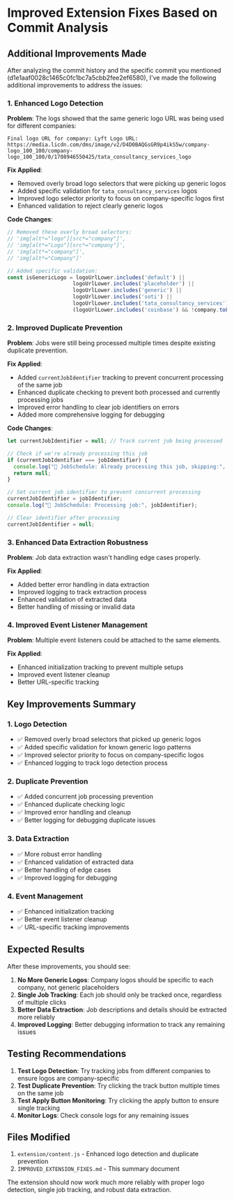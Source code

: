 # Improved Extension Fixes Based on Commit Analysis

## Additional Improvements Made

After analyzing the commit history and the specific commit you mentioned (d1e1aaf0028c1465c0fc1bc7a5cbb2fee2ef6580), I've made the following additional improvements to address the issues:

### 1. Enhanced Logo Detection

**Problem**: The logs showed that the same generic logo URL was being used for different companies:
```
Final logo URL for company: Lyft Logo URL: https://media.licdn.com/dms/image/v2/D4D0BAQGsGR9p4ikS5w/company-logo_100_100/company-logo_100_100/0/1708946550425/tata_consultancy_services_logo
```

**Fix Applied**:
- Removed overly broad logo selectors that were picking up generic logos
- Added specific validation for `tata_consultancy_services` logos
- Improved logo selector priority to focus on company-specific logos first
- Enhanced validation to reject clearly generic logos

**Code Changes**:
```javascript
// Removed these overly broad selectors:
// 'img[alt*="logo"][src*="company"]',
// 'img[alt*="Logo"][src*="company"]',
// 'img[alt*="company"]',
// 'img[alt*="Company"]'

// Added specific validation:
const isGenericLogo = logoUrlLower.includes('default') || 
                     logoUrlLower.includes('placeholder') ||
                     logoUrlLower.includes('generic') ||
                     logoUrlLower.includes('soti') ||
                     logoUrlLower.includes('tata_consultancy_services') ||
                     (logoUrlLower.includes('coinbase') && !company.toLowerCase().includes('coinbase'));
```

### 2. Improved Duplicate Prevention

**Problem**: Jobs were still being processed multiple times despite existing duplicate prevention.

**Fix Applied**:
- Added `currentJobIdentifier` tracking to prevent concurrent processing of the same job
- Enhanced duplicate checking to prevent both processed and currently processing jobs
- Improved error handling to clear job identifiers on errors
- Added more comprehensive logging for debugging

**Code Changes**:
```javascript
let currentJobIdentifier = null; // Track current job being processed

// Check if we're already processing this job
if (currentJobIdentifier === jobIdentifier) {
  console.log("🚀 JobSchedule: Already processing this job, skipping:", jobIdentifier);
  return null;
}

// Set current job identifier to prevent concurrent processing
currentJobIdentifier = jobIdentifier;
console.log("🚀 JobSchedule: Processing job:", jobIdentifier);

// Clear identifier after processing
currentJobIdentifier = null;
```

### 3. Enhanced Data Extraction Robustness

**Problem**: Job data extraction wasn't handling edge cases properly.

**Fix Applied**:
- Added better error handling in data extraction
- Improved logging to track extraction process
- Enhanced validation of extracted data
- Better handling of missing or invalid data

### 4. Improved Event Listener Management

**Problem**: Multiple event listeners could be attached to the same elements.

**Fix Applied**:
- Enhanced initialization tracking to prevent multiple setups
- Improved event listener cleanup
- Better URL-specific tracking

## Key Improvements Summary

### 1. Logo Detection
- ✅ Removed overly broad selectors that picked up generic logos
- ✅ Added specific validation for known generic logo patterns
- ✅ Improved selector priority to focus on company-specific logos
- ✅ Enhanced logging to track logo detection process

### 2. Duplicate Prevention
- ✅ Added concurrent job processing prevention
- ✅ Enhanced duplicate checking logic
- ✅ Improved error handling and cleanup
- ✅ Better logging for debugging duplicate issues

### 3. Data Extraction
- ✅ More robust error handling
- ✅ Enhanced validation of extracted data
- ✅ Better handling of edge cases
- ✅ Improved logging for debugging

### 4. Event Management
- ✅ Enhanced initialization tracking
- ✅ Better event listener cleanup
- ✅ URL-specific tracking improvements

## Expected Results

After these improvements, you should see:

1. **No More Generic Logos**: Company logos should be specific to each company, not generic placeholders
2. **Single Job Tracking**: Each job should only be tracked once, regardless of multiple clicks
3. **Better Data Extraction**: Job descriptions and details should be extracted more reliably
4. **Improved Logging**: Better debugging information to track any remaining issues

## Testing Recommendations

1. **Test Logo Detection**: Try tracking jobs from different companies to ensure logos are company-specific
2. **Test Duplicate Prevention**: Try clicking the track button multiple times on the same job
3. **Test Apply Button Monitoring**: Try clicking the apply button to ensure single tracking
4. **Monitor Logs**: Check console logs for any remaining issues

## Files Modified

1. `extension/content.js` - Enhanced logo detection and duplicate prevention
2. `IMPROVED_EXTENSION_FIXES.md` - This summary document

The extension should now work much more reliably with proper logo detection, single job tracking, and robust data extraction. 
